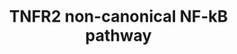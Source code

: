 ---
annotations:
- type: Pathway Ontology
  value: tumor necrosis factor mediated signaling pathway
authors:
- ReactomeTeam
- Fehrhart
description: Tumor necrosis factor-alpha (TNFA) exerts a wide range of biological
  effects through TNF receptor 1 (TNFR1) and TNF receptor 2 (TNFR2). Under normal
  physiological conditions TNFR2 exhibits more restricted expression, being found
  on certain subpopulation of immune cells and few other cell types (Grell et al.
  1995 ). TNFR1 mediated signalling pathways have been very well characterized but,
  TNFR2 has been much less well studied. TNFR1 upon activation by TNFA activates apoptosis
  through two pathways, involving the adaptor proteins TNFR1-associated death domain
  (TRADD) and fas-associated death domain (FADD). In contrast, TNFR2 signalling especially
  in highly activated T cells, induces cell survival pathways that can result in cell
  proliferation by activating transcription factor NF-kB (nuclear factor-kB) via the
  alternative non-canonical route. TNFR2 signalling seems to play an important role,
  in particular for the function of regulatory T cells. It offers protective roles
  in several disorders, including autoimmune diseases, heart diseases, demyelinating
  and neurodegenerative disorders and infectious diseases (Faustman & Davis 2010).<br>Activation
  of the non-canonical pathway by TNFR2 is mediated through a signalling complex that
  includes TNF receptor-associated factor (TRAF2 and TRAF3), cellular inhibitor of
  apoptosis (cIAP1 and cIAP2), and NF-kB-inducing kinase (NIK). In this complex TRAF3
  functions as a bridging factor between the cIAP1/2:TRAF2 complex and NIK. In resting
  cells cIAP1/2 in the signalling complex mediates K48-linked polyubiquitination of
  NIK and subsequent proteasomal degradation making NIK levels invisible. Upon TNFR2
  stimulation, TRAF2 is recruited to the intracellular TRAF binding motif and this
  also indirectly recruits TRAF1 and cIAP1/2, as well as TRAF3 and NIK which are already
  bound to TRAF2 in unstimulated cells. TRAF2 mediates K63-linked ubiquitination of
  cIAP1/2 and this in turn mediates cIAP dependent K48-linked ubiquitination of TRAF3
  leading to the proteasome-dependent degradation of the latter. As TRAF3 is degraded,
  NIK can no longer interact with TRAF1/2:cIAP complex. As a result NIK concentration
  in the cytosol increases and NIK gets stabilised and activated. Activated NIK phosphorylates
  IKKalpha, which in turn phosphorylates p100 (NFkB2) subunit. Phosphorylated p100
  is also ubiquitinated by the SCF-beta-TRCP ubiquitin ligase complex and is subsequently
  processed by the proteaseome to p52, which is a transcriptionally competent NF-kB
  subunit in conjunction with RelB (Petrus et al. 2011, Sun 2011, Vallabhapurapu &
  Karin 2009).  View original pathway at [http://www.reactome.org/PathwayBrowser/#DIAGRAM=5668541
  Reactome].
last-edited: 2021-01-25
organisms:
- Homo sapiens
redirect_from:
- /index.php/Pathway:WP3398
- /instance/WP3398
schema-jsonld:
- '@context': https://schema.org/
  '@id': https://wikipathways.github.io/pathways/WP3398.html
  '@type': Dataset
  creator:
    '@type': Organization
    name: WikiPathways
  description: Tumor necrosis factor-alpha (TNFA) exerts a wide range of biological
    effects through TNF receptor 1 (TNFR1) and TNF receptor 2 (TNFR2). Under normal
    physiological conditions TNFR2 exhibits more restricted expression, being found
    on certain subpopulation of immune cells and few other cell types (Grell et al.
    1995 ). TNFR1 mediated signalling pathways have been very well characterized but,
    TNFR2 has been much less well studied. TNFR1 upon activation by TNFA activates
    apoptosis through two pathways, involving the adaptor proteins TNFR1-associated
    death domain (TRADD) and fas-associated death domain (FADD). In contrast, TNFR2
    signalling especially in highly activated T cells, induces cell survival pathways
    that can result in cell proliferation by activating transcription factor NF-kB
    (nuclear factor-kB) via the alternative non-canonical route. TNFR2 signalling
    seems to play an important role, in particular for the function of regulatory
    T cells. It offers protective roles in several disorders, including autoimmune
    diseases, heart diseases, demyelinating and neurodegenerative disorders and infectious
    diseases (Faustman & Davis 2010).<br>Activation of the non-canonical pathway by
    TNFR2 is mediated through a signalling complex that includes TNF receptor-associated
    factor (TRAF2 and TRAF3), cellular inhibitor of apoptosis (cIAP1 and cIAP2), and
    NF-kB-inducing kinase (NIK). In this complex TRAF3 functions as a bridging factor
    between the cIAP1/2:TRAF2 complex and NIK. In resting cells cIAP1/2 in the signalling
    complex mediates K48-linked polyubiquitination of NIK and subsequent proteasomal
    degradation making NIK levels invisible. Upon TNFR2 stimulation, TRAF2 is recruited
    to the intracellular TRAF binding motif and this also indirectly recruits TRAF1
    and cIAP1/2, as well as TRAF3 and NIK which are already bound to TRAF2 in unstimulated
    cells. TRAF2 mediates K63-linked ubiquitination of cIAP1/2 and this in turn mediates
    cIAP dependent K48-linked ubiquitination of TRAF3 leading to the proteasome-dependent
    degradation of the latter. As TRAF3 is degraded, NIK can no longer interact with
    TRAF1/2:cIAP complex. As a result NIK concentration in the cytosol increases and
    NIK gets stabilised and activated. Activated NIK phosphorylates IKKalpha, which
    in turn phosphorylates p100 (NFkB2) subunit. Phosphorylated p100 is also ubiquitinated
    by the SCF-beta-TRCP ubiquitin ligase complex and is subsequently processed by
    the proteaseome to p52, which is a transcriptionally competent NF-kB subunit in
    conjunction with RelB (Petrus et al. 2011, Sun 2011, Vallabhapurapu & Karin 2009).  View
    original pathway at [http://www.reactome.org/PathwayBrowser/#DIAGRAM=5668541 Reactome].
  keywords:
  - 'TNFSF14 '
  - TRAF1:TRAF2:K63polyUb-cIAP1,2
  - 'MAP3K14 '
  - homotrimers
  - cIAP1,2:TRAF2:TRAF3:NIK
  - 3xFN14:sTWEAK,TWEAK
  - 'PSMD14 '
  - 'CD40LG(1-261) '
  - 'PSMB4 '
  - 'PSMC6 '
  - lymphotoxin,TNFSF14
  - 'PSMB2 '
  - 'PSMD12 '
  - 'TNFRSF1B '
  - 'PSMA8 '
  - CD40:CD40L
  - CD40 trimer
  - 'K63polyUb-BIRC2 '
  - 'PSMD5 '
  - 'PSMB11 '
  - 'PSME1 '
  - 3xFn14:TWEAK:cIAP1,2:TRAF2:TRAF3:NIK
  - 'sTNFSF11 '
  - 'K48polyUb-TRAF3 '
  - TNFRSF1B
  - 'K63polyUb-BIRC3 '
  - physiological
  - 'PSMD7 '
  - 'lymphotoxin (LA) '
  - 'PSMB5 '
  - TRAF2:cIAP1,2
  - LTBR
  - 'PSMD3 '
  - K48polyUb
  - 'PSMC4 '
  - K63polyUb
  - 'PSMD9 '
  - 'PSMC1 '
  - 'BIRC3 '
  - heterotrimer:TRAF2:K63polyUb-cIAP1,2:K48polyUb-TRAF3:NIK
  - 'PSMB6 '
  - CD40LG trimer
  - 'PSMD13 '
  - 'PSMD8 '
  - K48polyUb-NIK
  - 'PSMB8 '
  - initiating TNFRSF
  - 'PSME2 '
  - 'CD40-1 '
  - 'PSMA3 '
  - 'PSMD4 '
  - receptors
  - heterotrimer:K63polyUb-cIAP1,2:TRAF2:TRAF3:NIK
  - trimer:cIAP1,2:TRAF2:TRAF3:NIK
  - 'SHFM1 '
  - 'PSME3 '
  - 'PSMB7 '
  - TNFA:TNFR2
  - 'TNFSF11 '
  - 3xBAFFR:BAFF
  - TNFRSF13C
  - NIK-->noncanonical
  - homotrimer
  - trimer:TRAF3:NIK
  - TNF(1-233) trimer
  - 'TNFRSF13C '
  - RANKL,sRANKL trimer
  - 26S proteasome
  - 'PSMD2 '
  - 'PSMA6 '
  - 'BIRC2 '
  - 'PSMF1 '
  - 3xRANK:RANKL,sRANKL
  - 'PSMB3 '
  - TNFs bind their
  - 'sBAFF '
  - TNFA:TNFR2,BAFF:BAFFR,TWEAK:Fn14,Lymphotoxin:LTBR,RANKL:RANK,CD40L:CD40
  - 'TNFRSF11A '
  - 'PSMC2 '
  - 'PSMB1 '
  - 'PSMA7 '
  - RANK:RANKL,sRANKL
  - 'PSMD6 '
  - LTBR:lymphotoxin,TNFSF14 trimer
  - TNFRSF11A
  - CD40:CD40L trimer
  - 'PSMA4 '
  - trimer
  - 'PSMC3 '
  - 'TNF(1-233) '
  - sBAFF trimer
  - 'PSMC5 '
  - 3xLTBR:lymphotoxin,TNFSF14 trimer
  - 'PSMA2 '
  - 'PSMB9 '
  - sTWEAK,TWEAK
  - TNFA trimer:TNFR2
  - MAP3K14
  - 'TNFSF12 '
  - TRAF3:NIK
  - TNFRSF12A
  - 'PSMA5 '
  - 'TNFRSF12A '
  - 3xLTBR:lymphotoxin,TNFSF14 trimer:cIAP1,2:TRAF2:TRAF3:NIK
  - 'PSMA1 '
  - NF-kB signaling
  - 'sTNFSF12 '
  - 'PSME4 '
  - memebers
  - heterotrimer:cIAP1,2:TRAF2:TRAF3:NIK
  - 'PSMD10 '
  - 3xBAFFR:BAFF trimer
  - Non-canonical NF-kB
  - 'TRAF2 '
  - 'TRAF3 '
  - TRAF3
  - TNFSF:TNFRSF
  - 'PSMD11 '
  - 'LTBR '
  - 'PSMD1 '
  - 'PSMB10 '
  license: CC0
  name: TNFR2 non-canonical NF-kB pathway
seo: CreativeWork
title: TNFR2 non-canonical NF-kB pathway
wpid: WP3398
---